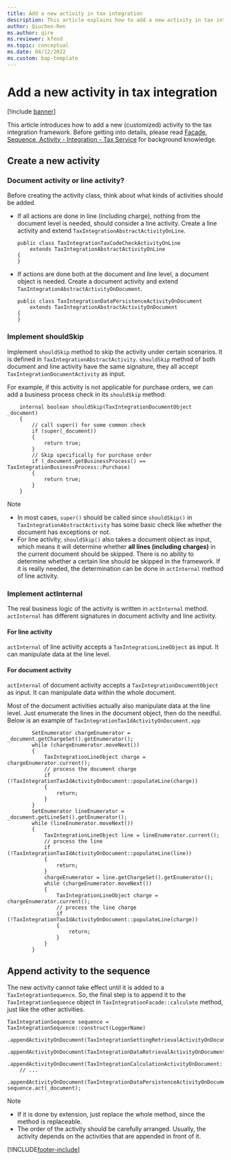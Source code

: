 ```yaml
---
title: Add a new activity in tax integration
description: This article explains how to add a new activity in tax integration.
author: Qiuchen-Ren
ms.author: qire
ms.reviewer: kfend
ms.topic: conceptual
ms.date: 04/12/2022
ms.custom: bap-template
---
```


# Add a new activity in tax integration

[!include [banner](../includes/banner.md)]

This article introduces how to add a new (customized) activity to the tax integration framework. Before getting into details, please read [Facade, Sequence, Activity - Integration - Tax Service](./tax-integration-facade-sequence-activity.md) for background knowledge.

## Create a new activity

### Document activity or line activity?

Before creating the activity class, think about what kinds of activities should be added.

- If all actions are done in line (including charge), nothing from the document level is needed, should consider a line activity. Create a line activity and extend `TaxIntegrationAbstractActivityOnLine`.

    ```X++
    public class TaxIntegrationTaxCodeCheckActivityOnLine
        extends TaxIntegrationAbstractActivityOnLine
    {
    }
    ```

- If actions are done both at the document and line level, a document object is needed. Create a document activity and extend `TaxIntegrationAbstractActivityOnDocument`.

    ```X++
    public class TaxIntegrationDataPersistenceActivityOnDocument
        extends TaxIntegrationAbstractActivityOnDocument
    {
    }
    ```

### Implement shouldSkip

Implement `shouldSkip` method to skip the activity under certain scenarios. It is defined in `TaxIntegrationAbstractActivity`. `shouldSkip` method of both document and line activity have the same signature, they all accept `TaxIntegrationDocumentActivity` as input.

For example, if this activity is not applicable for purchase orders, we can add a business process check in its `shouldSkip` method:

```X++
    internal boolean shouldSkip(TaxIntegrationDocumentObject _document)
    {
        // call super() for some common check
        if (super(_document))
        {
            return true;
        }
        // Skip specifically for purchase order
        if (_document.getBusinessProcess() == TaxIntegrationBusinessProcess::Purchase)
        {
            return true;
        }
    }
```

> [!Note]
>
> - In most cases, `super()` should be called since `shouldSkip()` in `TaxIntegrationAbstractActivity` has some basic check like whether the document has exceptions or not.
> - For line activity, `shouldSkip()` also takes a document object as input, which means it will determine whether **all lines (including charges)** in the current document should be skipped. There is no ability to determine whether a certain line should be skipped in the framework. If it is really needed, the determination can be done in `actInternal` method of line activity.

### Implement actInternal

The real business logic of the activity is written in `actInternal` method. `actInternal` has different signatures in document activity and line activity.

#### For line activity

`actInternal` of line activity accepts a `TaxIntegrationLineObject` as input. It can manipulate data at the line level.

#### For document activity

`actInternal` of document activity accepts a `TaxIntegrationDocumentObject` as input. It can manipulate data within the whole document.

Most of the document activities actually also manipulate data at the line level. Just enumerate the lines in the document object, then do the needful. Below is an example of `TaxIntegrationTaxIdActivityOnDocument.xpp`

```X++
        SetEnumerator chargeEnumerator = _document.getChargeSet().getEnumerator();
        while (chargeEnumerator.moveNext())
        {
            TaxIntegrationLineObject charge = chargeEnumerator.current();
            // process the document charge
            if (!TaxIntegrationTaxIdActivityOnDocument::populateLine(charge))
            {
                return;
            }
        }
        SetEnumerator lineEnumerator = _document.getLineSet().getEnumerator();
        while (lineEnumerator.moveNext())
        {
            TaxIntegrationLineObject line = lineEnumerator.current();
            // process the line
            if (!TaxIntegrationTaxIdActivityOnDocument::populateLine(line))
            {
                return;
            }
            chargeEnumerator = line.getChargeSet().getEnumerator();
            while (chargeEnumerator.moveNext())
            {
                TaxIntegrationLineObject charge = chargeEnumerator.current();
                // process the line charge
                if (!TaxIntegrationTaxIdActivityOnDocument::populateLine(charge))
                {
                    return;
                }
            }
        }
```

## Append activity to the sequence

The new activity cannot take effect until it is added to a `TaxIntegrationSequence`. So, the final step is to append it to the `TaxIntegrationSequence` object in `TaxIntegrationFacade::calculate` method, just like the other activities.

```X++
TaxIntegrationSequence sequence = TaxIntegrationSequence::construct(LoggerName)
    .appendActivityOnDocument(TaxIntegrationSettingRetrievalActivityOnDocument::construct())
    .appendActivityOnDocument(TaxIntegrationDataRetrievalActivityOnDocument::construct())
    .appendActivityOnDocument(TaxIntegrationCalculationActivityOnDocument::construct())
    // ...
    .appendActivityOnDocument(TaxIntegrationDataPersistenceActivityOnDocument::construct());
sequence.act(_document);
```

> [!Note]
>
> - If it is done by extension, just replace the whole method, since the method is replaceable.
> - The order of the activity should be carefully arranged. Usually, the activity depends on the activities that are appended in front of it.

[!INCLUDE[footer-include](../../includes/footer-banner.md)]
